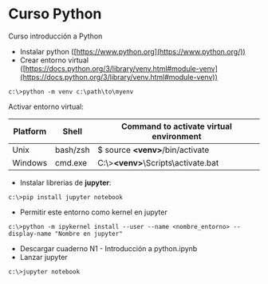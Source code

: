 # Curso Python
Curso introducción a Python

- Instalar python ([https://www.python.org](https://www.python.org/))
- Crear entorno virtual ([https://docs.python.org/3/library/venv.html#module-venv](https://docs.python.org/3/library/venv.html#module-venv))
```
c:\>python -m venv c:\path\to\myenv
```
Activar entorno virtual:

| **Platform** | **Shell** | **Command to activate virtual environment** |
| --- | --- | --- |
| Unix | bash/zsh | $ source **<venv&gt;**/bin/activate |
| Windows | cmd.exe | C:\\>**<venv&gt;**\Scripts\activate.bat |

- Instalar librerias de **jupyter**:
```
c:\>pip install jupyter notebook
```
- Permitir este entorno como kernel en jupyter
```
c:\>python -m ipykernel install --user --name <nombre_entorno> --display-name "Nombre en jupyter"
```
- Descargar cuaderno N1 - Introducción a python.ipynb
- Lanzar jupyter
```
c:\>jupyter notebook
```

